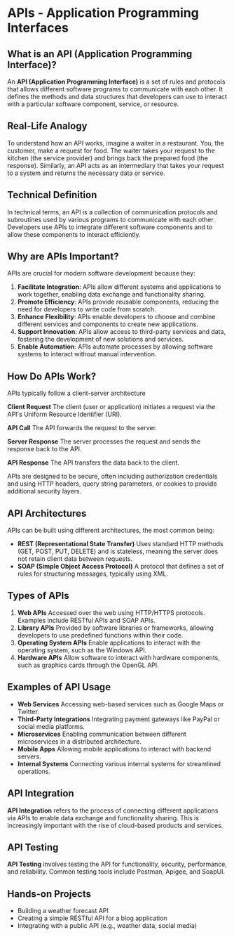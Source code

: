 # APIs - Application Programming Interfaces

## What is an API (Application Programming Interface)?

An **API (Application Programming Interface)** is a set of rules and protocols that allows different software programs to communicate with each other. It defines the methods and data structures that developers can use to interact with a particular software component, service, or resource. 

## Real-Life Analogy

To understand how an API works, imagine a waiter in a restaurant. You, the customer, make a request for food. The waiter takes your request to the kitchen (the service provider) and brings back the prepared food (the response). Similarly, an API acts as an intermediary that takes your request to a system and returns the necessary data or service.

## Technical Definition

In technical terms, an API is a collection of communication protocols and subroutines used by various programs to communicate with each other. Developers use APIs to integrate different software components and to allow these components to interact efficiently.

## Why are APIs Important?

APIs are crucial for modern software development because they:

1. **Facilitate Integration**: APIs allow different systems and applications to work together, enabling data exchange and functionality sharing.
2. **Promote Efficiency**: APIs provide reusable components, reducing the need for developers to write code from scratch.
3. **Enhance Flexibility**: APIs enable developers to choose and combine different services and components to create new applications.
4. **Support Innovation**: APIs allow access to third-party services and data, fostering the development of new solutions and services.
5. **Enable Automation**: APIs automate processes by allowing software systems to interact without manual intervention.

## How Do APIs Work?

APIs typically follow a client-server architecture

**Client Request** The client (user or application) initiates a request via the API's Uniform Resource Identifier (URI).

**API Call** The API forwards the request to the server.

**Server Response** The server processes the request and sends the response back to the API.

**API Response** The API transfers the data back to the client.

APIs are designed to be secure, often including authorization credentials and using HTTP headers, query string parameters, or cookies to provide additional security layers.

## API Architectures

APIs can be built using different architectures, the most common being:

- **REST (Representational State Transfer)** Uses standard HTTP methods (GET, POST, PUT, DELETE) and is stateless, meaning the server does not retain client data between requests.
- **SOAP (Simple Object Access Protocol)** A protocol that defines a set of rules for structuring messages, typically using XML.

## Types of APIs

1. **Web APIs** Accessed over the web using HTTP/HTTPS protocols. Examples include RESTful APIs and SOAP APIs.
2. **Library APIs** Provided by software libraries or frameworks, allowing developers to use predefined functions within their code.
3. **Operating System APIs** Enable applications to interact with the operating system, such as the Windows API.
4. **Hardware APIs** Allow software to interact with hardware components, such as graphics cards through the OpenGL API.

## Examples of API Usage

- **Web Services** Accessing web-based services such as Google Maps or Twitter.
- **Third-Party Integrations** Integrating payment gateways like PayPal or social media platforms.
- **Microservices** Enabling communication between different microservices in a distributed architecture.
- **Mobile Apps** Allowing mobile applications to interact with backend servers.
- **Internal Systems** Connecting various internal systems for streamlined operations.

## API Integration

**API Integration** refers to the process of connecting different applications via APIs to enable data exchange and functionality sharing. This is increasingly important with the rise of cloud-based products and services.

## API Testing

**API Testing** involves testing the API for functionality, security, performance, and reliability. Common testing tools include Postman, Apigee, and SoapUI.

## Hands-on Projects
    
- Building a weather forecast API
- Creating a simple RESTful API for a blog application
- Integrating with a public API (e.g., weather data, social media)